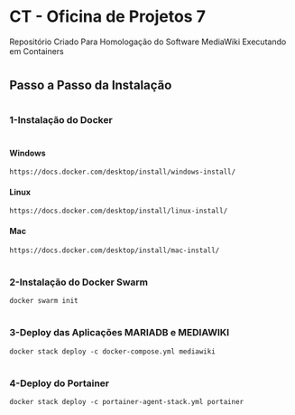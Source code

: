 # CT - Oficina de Projetos 7

Repositório Criado Para Homologação do Software MediaWiki Executando em Containers

#

## Passo a Passo da Instalação

#

### 1-Instalação do Docker
#

#### Windows    
    https://docs.docker.com/desktop/install/windows-install/

#### Linux
    https://docs.docker.com/desktop/install/linux-install/

#### Mac
    https://docs.docker.com/desktop/install/mac-install/   

#    
### 2-Instalação do Docker Swarm

    docker swarm init

#
### 3-Deploy das Aplicações MARIADB e MEDIAWIKI

    docker stack deploy -c docker-compose.yml mediawiki

#
### 4-Deploy do Portainer

    docker stack deploy -c portainer-agent-stack.yml portainer